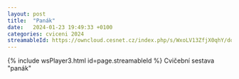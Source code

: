 ```yaml
---
layout: post
title:  "Panák"
date:   2024-01-23 19:49:33 +0100
categories: cviceni 2024
streamableId: https://owncloud.cesnet.cz/index.php/s/WxoLV13ZfjX0qhY/download
---
```

{% include wsPlayer3.html id=page.streamableId %}
Cvičební sestava "panák"

